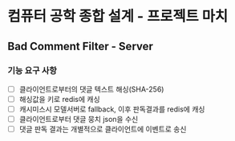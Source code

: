 # 컴퓨터 공학 종합 설계 - 프로젝트 마치
## Bad Comment Filter - Server

### 기능 요구 사항

- [ ] 클라이언트로부터의 댓글 텍스트 해싱(SHA-256)
- [ ] 해싱값을 키로 redis에 캐싱
- [ ] 캐시미스시 모델서버로 fallback, 이후 판독결과를 redis에 캐싱
- [ ] 클라이언트로부터 댓글 뭉치 json을 수신
- [ ] 댓글 판독 결과는 개별적으로 클라이언트에 이벤트로 송신
